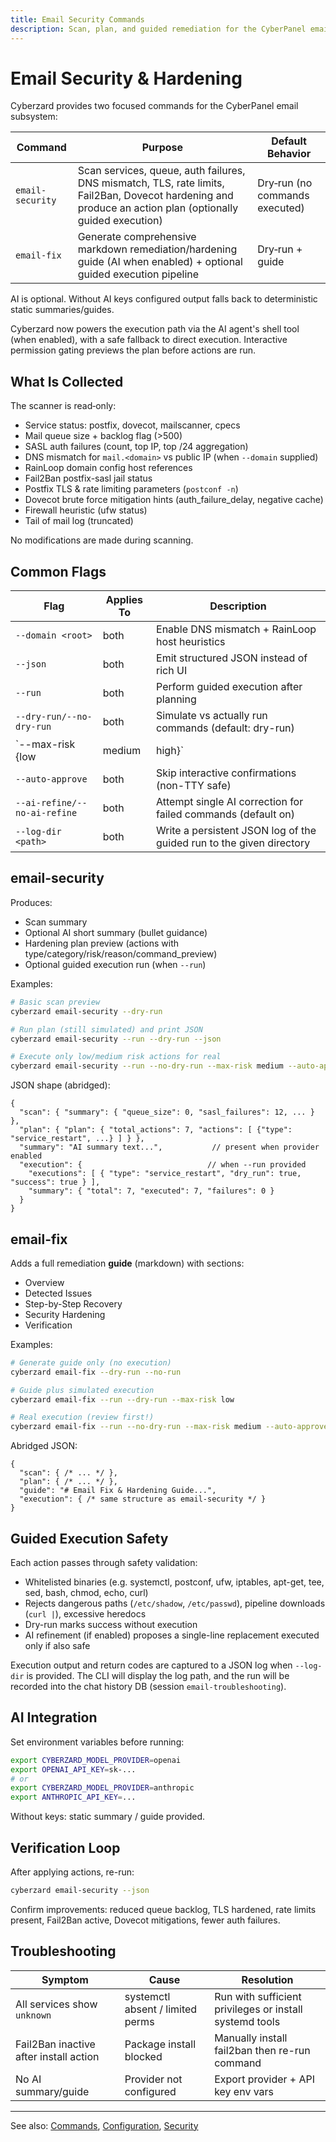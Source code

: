 ```yaml
---
title: Email Security Commands
description: Scan, plan, and guided remediation for the CyberPanel email stack
---
```


# Email Security & Hardening

Cyberzard provides two focused commands for the CyberPanel email subsystem:

| Command | Purpose | Default Behavior |
|---------|---------|------------------|
| `email-security` | Scan services, queue, auth failures, DNS mismatch, TLS, rate limits, Fail2Ban, Dovecot hardening and produce an action plan (optionally guided execution) | Dry‑run (no commands executed) |
| `email-fix` | Generate comprehensive markdown remediation/hardening guide (AI when enabled) + optional guided execution pipeline | Dry‑run + guide |

AI is optional. Without AI keys configured output falls back to deterministic static summaries/guides.

Cyberzard now powers the execution path via the AI agent's shell tool (when enabled), with a safe fallback to direct execution. Interactive permission gating previews the plan before actions are run.

## What Is Collected

The scanner is read‑only:
- Service status: postfix, dovecot, mailscanner, cpecs
- Mail queue size + backlog flag (>500)
- SASL auth failures (count, top IP, top /24 aggregation)
- DNS mismatch for `mail.<domain>` vs public IP (when `--domain` supplied)
- RainLoop domain config host references
- Fail2Ban postfix-sasl jail status
- Postfix TLS & rate limiting parameters (`postconf -n`)
- Dovecot brute force mitigation hints (auth_failure_delay, negative cache)
- Firewall heuristic (ufw status)
- Tail of mail log (truncated)

No modifications are made during scanning.

## Common Flags

| Flag | Applies To | Description |
|------|------------|-------------|
| `--domain <root>` | both | Enable DNS mismatch + RainLoop host heuristics |
| `--json` | both | Emit structured JSON instead of rich UI |
| `--run` | both | Perform guided execution after planning |
| `--dry-run/--no-dry-run` | both | Simulate vs actually run commands (default: dry-run) |
| `--max-risk {low|medium|high}` | both | Skip actions above threshold (default: high) |
| `--auto-approve` | both | Skip interactive confirmations (non-TTY safe) |
| `--ai-refine/--no-ai-refine` | both | Attempt single AI correction for failed commands (default on) |
| `--log-dir <path>` | both | Write a persistent JSON log of the guided run to the given directory |

## email-security

Produces:
- Scan summary
- Optional AI short summary (bullet guidance)
- Hardening plan preview (actions with type/category/risk/reason/command_preview)
- Optional guided execution run (when `--run`)

Examples:
```bash
# Basic scan preview
cyberzard email-security --dry-run

# Run plan (still simulated) and print JSON
cyberzard email-security --run --dry-run --json

# Execute only low/medium risk actions for real
cyberzard email-security --run --no-dry-run --max-risk medium --auto-approve
```

JSON shape (abridged):
```jsonc
{
  "scan": { "summary": { "queue_size": 0, "sasl_failures": 12, ... } },
  "plan": { "plan": { "total_actions": 7, "actions": [ {"type": "service_restart", ...} ] } },
  "summary": "AI summary text...",           // present when provider enabled
  "execution": {                            // when --run provided
    "executions": [ { "type": "service_restart", "dry_run": true, "success": true } ],
    "summary": { "total": 7, "executed": 7, "failures": 0 }
  }
}
```

## email-fix

Adds a full remediation **guide** (markdown) with sections:
- Overview
- Detected Issues
- Step-by-Step Recovery
- Security Hardening
- Verification

Examples:
```bash
# Generate guide only (no execution)
cyberzard email-fix --dry-run --no-run

# Guide plus simulated execution
cyberzard email-fix --run --dry-run --max-risk low

# Real execution (review first!)
cyberzard email-fix --run --no-dry-run --max-risk medium --auto-approve --log-dir ./logs
```

Abridged JSON:
```jsonc
{
  "scan": { /* ... */ },
  "plan": { /* ... */ },
  "guide": "# Email Fix & Hardening Guide...",
  "execution": { /* same structure as email-security */ }
}
```

## Guided Execution Safety

Each action passes through safety validation:
- Whitelisted binaries (e.g. systemctl, postconf, ufw, iptables, apt-get, tee, sed, bash, chmod, echo, curl)
- Rejects dangerous paths (`/etc/shadow`, `/etc/passwd`), pipeline downloads (`curl |`), excessive heredocs
- Dry-run marks success without execution
- AI refinement (if enabled) proposes a single-line replacement executed only if also safe

Execution output and return codes are captured to a JSON log when `--log-dir` is provided. The CLI will display the log path, and the run will be recorded into the chat history DB (session `email-troubleshooting`).

## AI Integration

Set environment variables before running:
```bash
export CYBERZARD_MODEL_PROVIDER=openai
export OPENAI_API_KEY=sk-...
# or
export CYBERZARD_MODEL_PROVIDER=anthropic
export ANTHROPIC_API_KEY=... 
```
Without keys: static summary / guide provided.

## Verification Loop

After applying actions, re-run:
```bash
cyberzard email-security --json
```
Confirm improvements: reduced queue backlog, TLS hardened, rate limits present, Fail2Ban active, Dovecot mitigations, fewer auth failures.

## Troubleshooting

| Symptom | Cause | Resolution |
|---------|-------|------------|
| All services show `unknown` | systemctl absent / limited perms | Run with sufficient privileges or install systemd tools |
| Fail2Ban inactive after install action | Package install blocked | Manually install fail2ban then re-run command |
| No AI summary/guide | Provider not configured | Export provider + API key env vars |

---

See also: [Commands](./commands), [Configuration](./configuration), [Security](./security)
